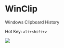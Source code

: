 # WinClip
Windows Clipboard History

Hot Key: `alt+shift+v`

<img src='https://cnzhujie.bj.bcebos.com/github%2F5.png'/>
